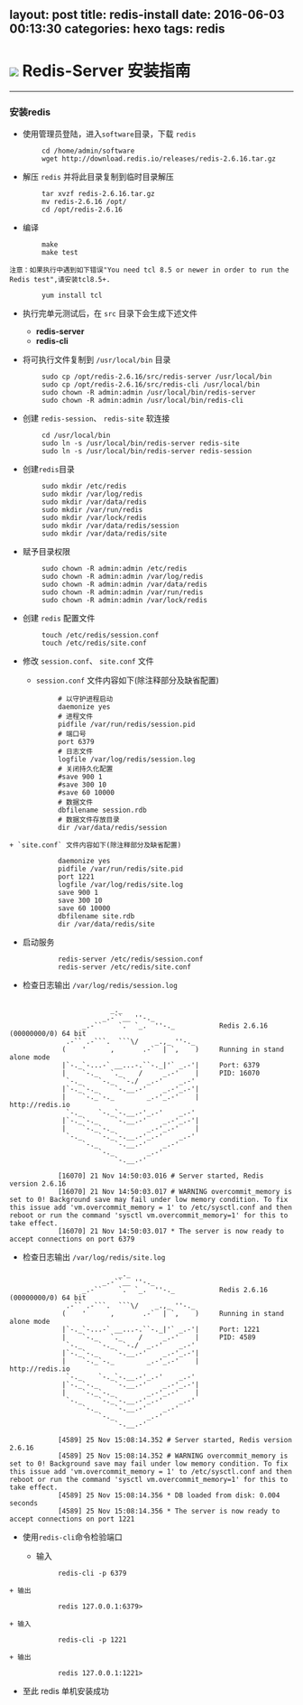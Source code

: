 layout: post
title: redis-install
date: 2016-06-03 00:13:30
categories: hexo
tags: redis
---
![](http://redis.io/images/redis-small.png) Redis-Server 安装指南
================================================================


---------------------------


### 安装redis

* 使用管理员登陆，进入`software`目录，下载 `redis`
```
		cd /home/admin/software
		wget http://download.redis.io/releases/redis-2.6.16.tar.gz
```
* 解压 `redis` 并将此目录复制到临时目录解压
```
		tar xvzf redis-2.6.16.tar.gz
		mv redis-2.6.16 /opt/
		cd /opt/redis-2.6.16
```

* 编译
```
		make
		make test
```
	注意：如果执行中遇到如下错误"You need tcl 8.5 or newer in order to run the Redis test",请安装tcl8.5+.
```
		yum install tcl
```
* 执行完单元测试后，在 `src` 目录下会生成下述文件

	+ **redis-server**
	+ **redis-cli**

* 将可执行文件复制到 `/usr/local/bin` 目录
```
		sudo cp /opt/redis-2.6.16/src/redis-server /usr/local/bin
		sudo cp /opt/redis-2.6.16/src/redis-cli /usr/local/bin
		sudo chown -R admin:admin /usr/local/bin/redis-server
		sudo chown -R admin:admin /usr/local/bin/redis-cli
```
* 创建 `redis-session`、 `redis-site` 软连接
```
		cd /usr/local/bin
		sudo ln -s /usr/local/bin/redis-server redis-site
		sudo ln -s /usr/local/bin/redis-server redis-session
```
* 创建`redis`目录
```
		sudo mkdir /etc/redis
		sudo mkdir /var/log/redis
		sudo mkdir /var/data/redis
		sudo mkdir /var/run/redis
		sudo mkdir /var/lock/redis
		sudo mkdir /var/data/redis/session
		sudo mkdir /var/data/redis/site
```
* 赋予目录权限
```
		sudo chown -R admin:admin /etc/redis
		sudo chown -R admin:admin /var/log/redis
		sudo chown -R admin:admin /var/data/redis
		sudo chown -R admin:admin /var/run/redis
		sudo chown -R admin:admin /var/lock/redis
```

* 创建 `redis` 配置文件
```
		touch /etc/redis/session.conf
		touch /etc/redis/site.conf
```
* 修改 `session.conf`、 `site.conf` 文件

	+ `session.conf` 文件内容如下(除注释部分及缺省配置)
```
			# 以守护进程启动
			daemonize yes
			# 进程文件
			pidfile /var/run/redis/session.pid
			# 端口号
			port 6379
			# 日志文件
			logfile /var/log/redis/session.log
			# 关闭持久化配置
			#save 900 1
			#save 300 10
			#save 60 10000
			# 数据文件
			dbfilename session.rdb
			# 数据文件存放目录
			dir /var/data/redis/session
```
	+ `site.conf` 文件内容如下(除注释部分及缺省配置)
```
			daemonize yes
			pidfile /var/run/redis/site.pid
			port 1221
			logfile /var/log/redis/site.log
			save 900 1
			save 300 10
			save 60 10000
			dbfilename site.rdb
			dir /var/data/redis/site
```

* 启动服务
```
			redis-server /etc/redis/session.conf
			redis-server /etc/redis/site.conf
```

* 检查日志输出 `/var/log/redis/session.log`
```

						 _._
			           _.-``__ ''-._
			      _.-``    `.  `_.  ''-._           Redis 2.6.16 (00000000/0) 64 bit
			  .-`` .-```.  ```\/    _.,_ ''-._
			 (    '      ,       .-`  | `,    )     Running in stand alone mode
			 |`-._`-...-` __...-.``-._|'` _.-'|     Port: 6379
			 |    `-._   `._    /     _.-'    |     PID: 16070
			  `-._    `-._  `-./  _.-'    _.-'
			 |`-._`-._    `-.__.-'    _.-'_.-'|
			 |    `-._`-._        _.-'_.-'    |           http://redis.io
			  `-._    `-._`-.__.-'_.-'    _.-'
			 |`-._`-._    `-.__.-'    _.-'_.-'|
			 |    `-._`-._        _.-'_.-'    |
			  `-._    `-._`-.__.-'_.-'    _.-'
			      `-._    `-.__.-'    _.-'
			          `-._        _.-'
			              `-.__.-'

			[16070] 21 Nov 14:50:03.016 # Server started, Redis version 2.6.16
			[16070] 21 Nov 14:50:03.017 # WARNING overcommit_memory is set to 0! Background save may fail under low memory condition. To fix this issue add 'vm.overcommit_memory = 1' to /etc/sysctl.conf and then reboot or run the command 'sysctl vm.overcommit_memory=1' for this to take effect.
			[16070] 21 Nov 14:50:03.017 * The server is now ready to accept connections on port 6379

```

* 检查日志输出 `/var/log/redis/site.log`
```
			               _._
			           _.-``__ ''-._
			      _.-``    `.  `_.  ''-._           Redis 2.6.16 (00000000/0) 64 bit
			  .-`` .-```.  ```\/    _.,_ ''-._
			 (    '      ,       .-`  | `,    )     Running in stand alone mode
			 |`-._`-...-` __...-.``-._|'` _.-'|     Port: 1221
			 |    `-._   `._    /     _.-'    |     PID: 4589
			  `-._    `-._  `-./  _.-'    _.-'
			 |`-._`-._    `-.__.-'    _.-'_.-'|
			 |    `-._`-._        _.-'_.-'    |           http://redis.io
			  `-._    `-._`-.__.-'_.-'    _.-'
			 |`-._`-._    `-.__.-'    _.-'_.-'|
			 |    `-._`-._        _.-'_.-'    |
			  `-._    `-._`-.__.-'_.-'    _.-'
			      `-._    `-.__.-'    _.-'
			          `-._        _.-'
			              `-.__.-'

			[4589] 25 Nov 15:08:14.352 # Server started, Redis version 2.6.16
			[4589] 25 Nov 15:08:14.352 # WARNING overcommit_memory is set to 0! Background save may fail under low memory condition. To fix this issue add 'vm.overcommit_memory = 1' to /etc/sysctl.conf and then reboot or run the command 'sysctl vm.overcommit_memory=1' for this to take effect.
			[4589] 25 Nov 15:08:14.356 * DB loaded from disk: 0.004 seconds
			[4589] 25 Nov 15:08:14.356 * The server is now ready to accept connections on port 1221

```

* 使用`redis-cli`命令检验端口

	+ 输入
```
			redis-cli -p 6379
```
	+ 输出
```
			redis 127.0.0.1:6379>
```

	+ 输入
```
			redis-cli -p 1221
```
	+ 输出
```
			redis 127.0.0.1:1221>
```

* 至此 redis 单机安装成功
